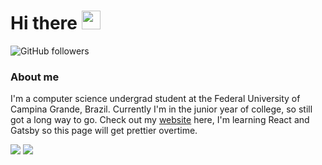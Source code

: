 # Hi there <img src="https://raw.githubusercontent.com/MartinHeinz/MartinHeinz/master/wave.gif" width="30px">


![GitHub followers](https://img.shields.io/github/followers/pedrosqra?label=Seguir&style=social)

### About me
I'm a computer science undergrad student at the Federal University of Campina Grande, Brazil. Currently I'm in the junior year of college, so still got a long way to go. Check out my [website](https://pedrosqra.github.io) here, I'm learning React and Gatsby so this page will get prettier overtime.

<div>
<img src="https://github-readme-stats.vercel.app/api?username=pedrosqra&count_private=true&show_icons=true" />
<img src="https://github-readme-stats.vercel.app/api/top-langs/?username=pedrosqra&layout=compact&count_private=true&show_icons=true&theme=light" />
  </div>
